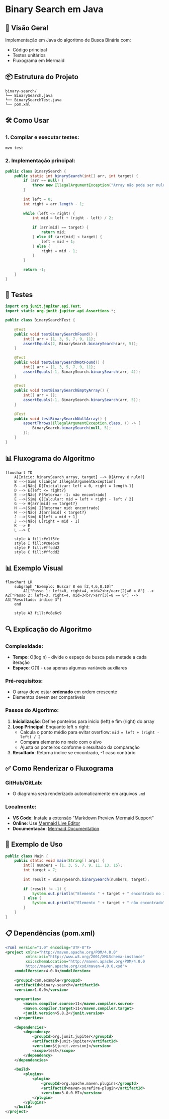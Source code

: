 # Binary Search em Java

## 📌 Visão Geral
Implementação em Java do algoritmo de Busca Binária com:
- Código principal
- Testes unitários
- Fluxograma em Mermaid

## 📦 Estrutura do Projeto

```
binary-search/
└── BinarySearch.java
└── BinarySearchTest.java
└── pom.xml
```

## 🛠️ Como Usar

### 1. Compilar e executar testes:
```bash
mvn test
```

### 2. Implementação principal:
```java
public class BinarySearch {
    public static int binarySearch(int[] arr, int target) {
        if (arr == null) {
            throw new IllegalArgumentException("Array não pode ser nulo");
        }
        
        int left = 0;
        int right = arr.length - 1;
        
        while (left <= right) {
            int mid = left + (right - left) / 2;
            
            if (arr[mid] == target) {
                return mid;
            } else if (arr[mid] < target) {
                left = mid + 1;
            } else {
                right = mid - 1;
            }
        }
        
        return -1;
    }
}
```

## 🧪 Testes
```java
import org.junit.jupiter.api.Test;
import static org.junit.jupiter.api.Assertions.*;

public class BinarySearchTest {
    
    @Test
    public void testBinarySearchFound() {
        int[] arr = {1, 3, 5, 7, 9, 11};
        assertEquals(2, BinarySearch.binarySearch(arr, 5));
    }
    
    @Test
    public void testBinarySearchNotFound() {
        int[] arr = {1, 3, 5, 7, 9, 11};
        assertEquals(-1, BinarySearch.binarySearch(arr, 4));
    }
    
    @Test
    public void testBinarySearchEmptyArray() {
        int[] arr = {};
        assertEquals(-1, BinarySearch.binarySearch(arr, 5));
    }
    
    @Test
    public void testBinarySearchNullArray() {
        assertThrows(IllegalArgumentException.class, () -> {
            BinarySearch.binarySearch(null, 5);
        });
    }
}
```

## 📊 Fluxograma do Algoritmo

```mermaid
flowchart TD
    A[Início: binarySearch array, target] --> B{Array é nulo?}
    B -->|Sim| C[Lançar IllegalArgumentException]
    B -->|Não| D[Inicializar: left = 0, right = length-1]
    D --> E{left <= right?}
    E -->|Não| F[Retornar -1: não encontrado]
    E -->|Sim| G[Calcular: mid = left + right - left / 2]
    G --> H{arr[mid] == target?}
    H -->|Sim| I[Retornar mid: encontrado]
    H -->|Não| J{arr[mid] < target?}
    J -->|Sim| K[left = mid + 1]
    J -->|Não| L[right = mid - 1]
    K --> E
    L --> E
    
    style A fill:#e1f5fe
    style I fill:#c8e6c9
    style F fill:#ffcdd2
    style C fill:#ffcdd2
```

## 📊 Exemplo Visual

```mermaid
flowchart LR
    subgraph "Exemplo: Buscar 8 em [2,4,6,8,10]"
        A1["Passo 1: left=0, right=4, mid=2<br/>arr[2]=6 < 8"] --> A2["Passo 2: left=3, right=4, mid=3<br/>arr[3]=8 == 8"] --> A3["Resultado: índice 3"]
    end
    
    style A3 fill:#c8e6c9
```

## 🔍 Explicação do Algoritmo

### Complexidade:
- **Tempo**: O(log n) - divide o espaço de busca pela metade a cada iteração
- **Espaço**: O(1) - usa apenas algumas variáveis auxiliares

### Pré-requisitos:
- O array deve estar **ordenado** em ordem crescente
- Elementos devem ser comparáveis

### Passos do Algoritmo:
1. **Inicialização**: Define ponteiros para início (left) e fim (right) do array
2. **Loop Principal**: Enquanto left ≤ right:
   - Calcula o ponto médio para evitar overflow: `mid = left + (right - left) / 2`
   - Compara elemento no meio com o alvo
   - Ajusta os ponteiros conforme o resultado da comparação
3. **Resultado**: Retorna índice se encontrado, -1 caso contrário

## ✅ Como Renderizar o Fluxograma

### GitHub/GitLab:
- O diagrama será renderizado automaticamente em arquivos `.md`

### Localmente:
- **VS Code**: Instale a extensão "Markdown Preview Mermaid Support"
- **Online**: Use [Mermaid Live Editor](https://mermaid.live/)
- **Documentação**: [Mermaid Documentation](https://mermaid.js.org/)

## 🚀 Exemplo de Uso

```java
public class Main {
    public static void main(String[] args) {
        int[] numbers = {1, 3, 5, 7, 9, 11, 13, 15};
        int target = 7;
        
        int result = BinarySearch.binarySearch(numbers, target);
        
        if (result != -1) {
            System.out.println("Elemento " + target + " encontrado no índice: " + result);
        } else {
            System.out.println("Elemento " + target + " não encontrado");
        }
    }
}
```

## 📋 Dependências (pom.xml)

```xml
<?xml version="1.0" encoding="UTF-8"?>
<project xmlns="http://maven.apache.org/POM/4.0.0"
         xmlns:xsi="http://www.w3.org/2001/XMLSchema-instance"
         xsi:schemaLocation="http://maven.apache.org/POM/4.0.0 
         http://maven.apache.org/xsd/maven-4.0.0.xsd">
    <modelVersion>4.0.0</modelVersion>
    
    <groupId>com.example</groupId>
    <artifactId>binary-search</artifactId>
    <version>1.0.0</version>
    
    <properties>
        <maven.compiler.source>11</maven.compiler.source>
        <maven.compiler.target>11</maven.compiler.target>
        <junit.version>5.8.2</junit.version>
    </properties>
    
    <dependencies>
        <dependency>
            <groupId>org.junit.jupiter</groupId>
            <artifactId>junit-jupiter</artifactId>
            <version>${junit.version}</version>
            <scope>test</scope>
        </dependency>
    </dependencies>
    
    <build>
        <plugins>
            <plugin>
                <groupId>org.apache.maven.plugins</groupId>
                <artifactId>maven-surefire-plugin</artifactId>
                <version>3.0.0-M7</version>
            </plugin>
        </plugins>
    </build>
</project>
```
